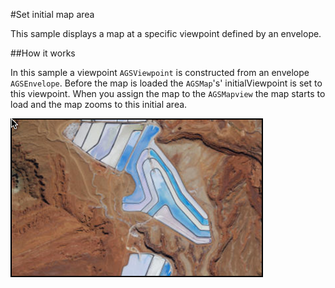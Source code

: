 #Set initial map area

This sample displays a map at a specific viewpoint defined by an envelope.

##How it works

In this sample a viewpoint `AGSViewpoint` is constructed from an envelope `AGSEnvelope`. Before the map is loaded the `AGSMap`'s' initialViewpoint is set to this viewpoint. When you assign the map to the `AGSMapview` the map starts to load and the map zooms to this initial area.

![](image1.png)





